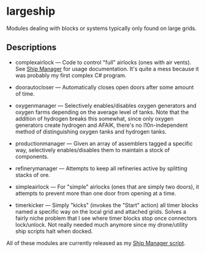 # largeship #

Modules dealing with blocks or systems typically only found on large grids.

## Descriptions ##

 * complexairlock &mdash; Code to control "full" airlocks (ones with air vents). See [Ship Manager][shipmanager] for usage documentation. It's quite a mess because it was probably my first complex C# program.
 
 * doorautocloser &mdash; Automatically closes open doors after some amount of time.
 
 * oxygenmanager &mdash; Selectively enables/disables oxygen generators and oxygen farms depending on the average level of tanks. Note that the addition of hydrogen breaks this somewhat, since only oxygen generators create hydrogen and AFAIK, there's no l10n-independent method of distinguishing oxygen tanks and hydrogen tanks.
 
 * productionmanager &mdash; Given an array of assemblers tagged a specific way, selectively enables/disables them to maintain a stock of components.
 
 * refinerymanager &mdash; Attempts to keep all refineries active by splitting stacks of ore.
 
 * simpleairlock &mdash; For "simple" airlocks (ones that are simply two doors), it attempts to prevent more than one door from opening at a time.
 
 * timerkicker &mdash; Simply "kicks" (invokes the "Start" action) all timer blocks named a specific way on the local grid and attached grids. Solves a fairly niche problem that I see where timer blocks stop once connectors lock/unlock. Not really needed much anymore since my drone/utility ship scripts halt when docked.

All of these modules are currently released as my [Ship Manager script][shipmanager].

[shipmanager]: https://steamcommunity.com/sharedfiles/filedetails/?id=474902825
